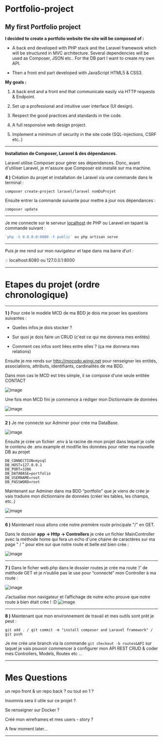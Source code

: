 # Portfolio-project
## My first Portfolio project

**I decided to create a portfolio website
the site will be composed of :**

- A back end developed with PHP stack and the Laravel framework which will be structured in MVC architecture.
Several dependencies will be used as Composer, JSON etc..
For the DB part I want to create my own API.

- Then a front end part developed with JavaScript HTML5 & CSS3.


**My goals :**

1) A back end and a front end that communicate easily via HTTP requests & Endpoint.

2) Set up a professional and intuitive user interface (UI design).

3) Respect the good practices and standards in the code. 

4) A full responsive web design project.

5) Implement a minimum of security in the site code (SQL-injections, CSRF etc..)

-------------------------------------------------------------------------------

**Installation de Composer, Laravel & des dépendances.**

Laravel utilise Composer pour gérer ses dépendances. Donc, avant d'utiliser Laravel, je m'assure que Composer est installé sur ma machine. 

**4 )** Création du projet et installation de Laravel via une commande dans le terminal :
```
composer create-project laravel/laravel nomDuProjet
```
Ensuite entrer la commande suivante pour mettre à jour nos dépendances :
```
composer update
```
----------------
Je me connecte sur le serveur [localhost](http://localhost) de PHP ou Laravel en tapant la commande suivant :

```php
`php -S 0.0.0.0:8080 -t public` ou php artisan serve
```
----
Puis je me rend sur mon navigateur et tape dans ma barre d’url :

<aside>
💡  localhost:8080 ou 127.0.0.1:8000
</aside>

-----
 
# Etapes du projet (ordre chronologique)
-----
**1 )** Pour crée le modèle MCD de ma BDD je dois me poser les questions suivantes :

- Quelles infos je dois stocker ?
    
- Sur quoi je dois faire un CRUD (c'est ce qui me donnera mes entités)
    
- Comment ces infos sont liées entre elles ? (ça me donnera mes relations)
 

Ensuite je me rends sur http://mocodo.wingi.net pour renseigner les entités, associations, attributs, identifiants, cardinalités de ma BDD.

Dans mon cas le MCD est très simple, il se compose d'une seule entitée CONTACT

![image](https://user-images.githubusercontent.com/104022785/181497450-68016dca-8acd-455a-a8f9-effefaab3b90.png)

Une fois mon MCD fini je commence à rédiger mon Dictionnaire de données

![image](https://user-images.githubusercontent.com/104022785/181504943-90207141-4da4-475a-84aa-3d645ac257e1.png)

----
**2 )** Je me connecte sur Adminer pour crée ma DataBase.

![image](https://user-images.githubusercontent.com/104022785/181300186-0bc67c29-adce-484d-89e0-732f4907fafa.png)


Ensuite je crée un fichier .env à la racine de mon projet dans lequel je colle le contenu de .env.example et modifie les données pour relier ma nouvelle DB au projet

```
DB_CONNECTION=mysql
DB_HOST=127.0.0.1
DB_PORT=3306
DB_DATABASE=portfolio
DB_USERNAME=root
DB_PASSWORD=root
```

Maintenant sur Adminer dans ma BDD “portfolio” que je viens de crée je vais traduire mon dictionnaire de données (créer les tables, les champs, etc..)

![image](https://user-images.githubusercontent.com/104022785/181509261-4d7e95c2-ad4f-47c4-966a-679c3ffea3de.png)
 
----
**6 )** Maintenant nous allons crée notre première route principale "/" en GET.

Dans le dossier **app → Http → Controllers** je crée un fichier MainController avec la méthode home qui fera un echo d'une chaine de caractères sur ma page " / " pour etre sur que notre route et belle est bien crée :

![image](https://user-images.githubusercontent.com/104022785/181299939-8fd6ded2-34f5-4ef0-8c60-fa6549732b51.png)


----
**7 )** Dans le ficher web.php dans le dossier routes je crée ma route ‘/’ de méthode GET et je n’oublie pas le use pour “connecté” mon Controller à ma route :

![image](https://user-images.githubusercontent.com/104022785/181300069-b1d1a86d-bf37-42f8-833f-01e2e93074e8.png)


J’actualise mon navigateur et l’affichage de notre echo prouve que notre route à bien était crée ! :D
![image](https://user-images.githubusercontent.com/104022785/181300552-ee8f2357-ee0a-4d94-bb8a-3a395747d143.png)


---------
**8 )** Maintenant que mon environnement de travail et mes outils sont prêt je peut :

 ```git add . / git commit -m "install composer and Laravel framework" / git push``` 

Je me crée une branch via la commande ```git checkout -b routes&API``` sur laquel je vais pouvoir commencer à configurer mon API REST CRUD & coder mes Controllers, Models, Routes etc ...

----

# Mes Questions

un repo front & un repo back ? ou tout en 1 ?

Insomnia sera il utile sur ce projet ?

Se renseigner sur Docker ?

Créé mon wireframes et mes users - story ?


A few moment later...

-------

